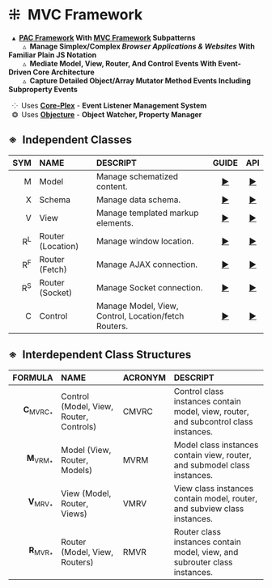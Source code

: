 # ⁜&ensp;MVC Framework
&ensp;▴&ensp;**[PAC Framework](https://en.wikipedia.org/wiki/Presentation%E2%80%93abstraction%E2%80%93control) With [MVC Framework](https://en.wikipedia.org/wiki/Model%E2%80%93view%E2%80%93controller) Subpatterns**  
&ensp;&ensp;&ensp;&ensp;▵&ensp;**Manage Simplex/Complex *Browser Applications &amp; Websites* With Familiar Plain JS Notation**  
&ensp;&ensp;&ensp;&ensp;▵&ensp;**Mediate Model, View, Router, And Control Events With Event-Driven Core Architecture**  
&ensp;&ensp;&ensp;&ensp;▵&ensp;**Capture Detailed Object/Array Mutator Method Events Including Subproperty Events**  

&ensp;⁘&ensp;Uses [**Core-Plex**](https://www.npmjs.com/package/core-plex) - **Event Listener Management System**  
&ensp;❂&ensp;Uses [**Objecture**](https://www.npmjs.com/package/objecture) - **Object Watcher, Property Manager**  

## ※&ensp;Independent Classes
| SYM | NAME | DESCRIPT | GUIDE | API |
| -----: | :--- | :------- | :--: | :--: |
| M | Model | Manage schematized content. | [▶](./document/guide/model/index.md) | [▶](./document/api/model/index.md) |
| X | Schema | Manage data schema. | [▶](./document/guide/model/schema/index.md) | [▶](./document/api/schema/index.md) |
| V | View | Manage templated markup elements. | [▶](./document/guide/view/index.md) | [▶](./document/api/view/index.md) |
| R<sup>L</sup> | Router (Location) | Manage window location. | [▶](./document/guide/routers/location/index.md) | [▶](./document/api/location/index.md) |
| R<sup>F</sup> | Router (Fetch) | Manage AJAX connection. | [▶](./document/guide/routers/fetch/index.md) | [▶](./document/api/fetch/index.md) |
| R<sup>S</sup> | Router (Socket) | Manage Socket connection. | [▶](./document/guide/routers/socket/index.md) | [▶](./document/api/socket/index.md) |
| C | Control | Manage Model, View, Control, Location/fetch Routers. | [▶](./document/guide/control/index.md) | [▶](./document/api/control/index.md) |

## ※&ensp;Interdependent Class Structures
| FORMULA | NAME | ACRONYM | DESCRIPT |
| ------: | :--- | :------ | :------- |
|**C**<sub>MVRC<sub>\*</sub></sub> | Control (Model, View, Router, Controls) | CMVRC | Control class instances contain model, view, router, and subcontrol class instances. |
|**M**<sub>VRM<sub>\*</sub></sub> | Model (View, Router, Models) | MVRM | Model class instances contain view, router, and submodel class instances. |
|**V**<sub>MRV<sub>\*</sub></sub> | View (Model, Router, Views) | VMRV | View class instances contain model, router, and subview class instances. |
|**R**<sub>MVR<sub>\*</sub></sub> | Router (Model, View, Routers) | RMVR | Router class instances contain model, view, and subrouter class instances. |
